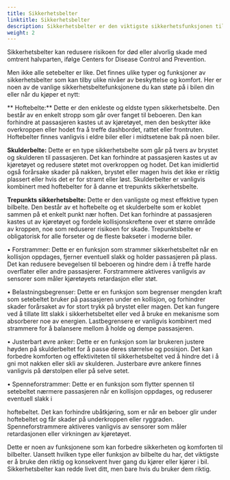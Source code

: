 ```yaml
---
title: Sikkerhetsbelter
linktitle: Sikkerhetsbelter
description: Sikkerhetsbelter er den viktigste sikkerhetsfunksjonen til ethvert kjøretøy. De er utformet for å sikre føreren og passasjerene i et kjøretøy mot skadelige bevegelser som kan oppstå ved en kollisjon eller bråstopp.
weight: 2
---
```

<!-- markdownlint-disable MD033 -->

Sikkerhetsbelter kan redusere risikoen for død eller alvorlig skade med omtrent halvparten, ifølge Centers for Disease Control and Prevention.

Men ikke alle setebelter er like. Det finnes ulike typer og funksjoner av sikkerhetsbelter som kan tilby ulike nivåer av beskyttelse og komfort. Her er noen av de vanlige sikkerhetsbeltefunksjonene du kan støte på i bilen din eller når du kjøper et nytt:

** Hoftebelte:** Dette er den enkleste og eldste typen sikkerhetsbelte. Den består av en enkelt stropp som går over fanget til beboeren. Den kan forhindre at passasjeren kastes ut av kjøretøyet, men den beskytter ikke overkroppen eller hodet fra å treffe dashbordet, rattet eller frontruten. Hoftebelter finnes vanligvis i eldre biler eller i midtsetene bak på noen biler.

**Skulderbelte:** Dette er en type sikkerhetsbelte som går på tvers av brystet og skulderen til passasjeren. Det kan forhindre at passasjeren kastes ut av kjøretøyet og redusere støtet mot overkroppen og hodet. Det kan imidlertid også forårsake skader på nakken, brystet eller magen hvis det ikke er riktig plassert eller hvis det er for stramt eller løst. Skulderbelter er vanligvis kombinert med hoftebelter for å danne et trepunkts sikkerhetsbelte.

**Trepunkts sikkerhetsbelte:** Dette er den vanligste og mest effektive typen bilbelte. Den består av et hoftebelte og et skulderbelte som er koblet sammen på et enkelt punkt nær hoften. Det kan forhindre at passasjeren kastes ut av kjøretøyet og fordele kollisjonskreftene over et større område av kroppen, noe som reduserer risikoen for skade. Trepunktsbelte er obligatorisk for alle forseter og de fleste bakseter i moderne biler.

• Forstrammer: Dette er en funksjon som strammer sikkerhetsbeltet når en kollisjon oppdages, fjerner eventuell slakk og holder passasjeren på plass. Det kan redusere bevegelsen til beboeren og hindre dem i å treffe harde overflater eller andre passasjerer. Forstrammere aktiveres vanligvis av sensorer som måler kjøretøyets retardasjon eller støt.

• Belastningsbegrenser: Dette er en funksjon som begrenser mengden kraft som setebeltet bruker på passasjeren under en kollisjon, og forhindrer skader forårsaket av for stort trykk på brystet eller magen. Det kan fungere ved å tillate litt slakk i sikkerhetsbeltet eller ved å bruke en mekanisme som absorberer noe av energien. Lastbegrensere er vanligvis kombinert med strammere for å balansere mellom å holde og dempe passasjeren.

• Justerbart øvre anker: Dette er en funksjon som lar brukeren justere høyden på skulderbeltet for å passe deres størrelse og posisjon. Det kan forbedre komforten og effektiviteten til sikkerhetsbeltet ved å hindre det i å gni mot nakken eller skli av skulderen. Justerbare øvre ankere finnes vanligvis på dørstolpen eller på selve setet.

• Spenneforstrammer: Dette er en funksjon som flytter spennen til setebeltet nærmere passasjeren når en kollisjon oppdages, og reduserer eventuell slakk i

hoftebeltet. Det kan forhindre ubåtkjøring, som er når en beboer glir under
hoftebeltet og får skader på underkroppen eller ryggraden. Spenneforstrammere
aktiveres vanligvis av sensorer som måler
retardasjonen eller virkningen av
kjøretøyet.

Dette er noen av funksjonene som kan forbedre sikkerheten og komforten til bilbelter. Uansett hvilken type eller funksjon av bilbelte du har,
det viktigste er å bruke den riktig og konsekvent hver gang du kjører eller kjører i bil.
Sikkerhetsbelter kan redde livet ditt, men bare hvis du bruker dem riktig.